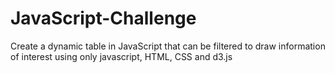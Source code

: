 # JavaScript-Challenge
Create a dynamic table in JavaScript that can be filtered to draw information of interest using only javascript, HTML, CSS and d3.js
